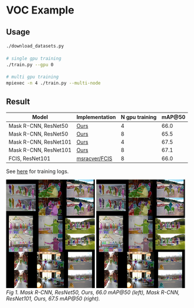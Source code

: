 # VOC Example

## Usage

```bash
./download_datasets.py

# single gpu training
./train.py --gpu 0

# multi gpu training
mpiexec -n 4 ./train.py --multi-node
```


## Result

| Model               | Implementation | N gpu training | mAP@50  |
|---------------------|----------------|----------------|---------|
| Mask R-CNN, ResNet50 | [Ours](https://github.com/wkentaro/chainer-mask-rcnn) | 4 | 66.0 |
| Mask R-CNN, ResNet50 | [Ours](https://github.com/wkentaro/chainer-mask-rcnn) | 8 | 65.5 |
| Mask R-CNN, ResNet101 | [Ours](https://github.com/wkentaro/chainer-mask-rcnn) | 4 | 67.5 |
| Mask R-CNN, ResNet101 | [Ours](https://github.com/wkentaro/chainer-mask-rcnn) | 8 | 67.1 |
| FCIS, ResNet101 | [msracver/FCIS](https://github.com/msracver/FCIS) | 8 | 66.0 |

See [here](https://drive.google.com/open?id=1-aqbWUgjs3E7xQgXTpSSBKSpPhcUa4V_) for training logs.

<img src=".readme/resnet50_results.jpg" width="48%" /> <img src=".readme/resnet101_results.jpg" width="48%" />  
*Fig 1. Mask R-CNN, ResNet50, Ours, 66.0 mAP@50 (left), Mask R-CNN, ResNet101, Ours, 67.5 mAP@50 (right).*
